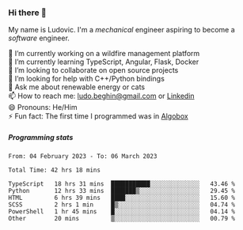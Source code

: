 ### Hi there 👋

My name is Ludovic. I'm a *mechanical* engineer aspiring to become a *software* engineer.

 🔭 I’m currently working on a wildfire management platform<br/>
 🌱 I’m currently learning TypeScript, Angular, Flask, Docker<br/>
 👯 I’m looking to collaborate on open source projects<br/>
 🤔 I’m looking for help with C++/Python bindings<br/>
 💬 Ask me about renewable energy or cats<br/>
 📫 How to reach me: ludo.beghin@gmail.com or [Linkedin](https://www.linkedin.com/in/ludovic-beghin/)<br/>
 😄 Pronouns: He/Him<br/>
 ⚡ Fun fact: The first time I programmed was in [Algobox](https://fr.wikipedia.org/wiki/Algobox)<br/>

##### Programming stats
<!--START_SECTION:waka-->

```text
From: 04 February 2023 - To: 06 March 2023

Total Time: 42 hrs 18 mins

TypeScript   18 hrs 31 mins  ███████████░░░░░░░░░░░░░░   43.46 %
Python       12 hrs 33 mins  ███████▒░░░░░░░░░░░░░░░░░   29.45 %
HTML         6 hrs 39 mins   ████░░░░░░░░░░░░░░░░░░░░░   15.60 %
SCSS         2 hrs 1 min     █▒░░░░░░░░░░░░░░░░░░░░░░░   04.74 %
PowerShell   1 hr 45 mins    █░░░░░░░░░░░░░░░░░░░░░░░░   04.14 %
Other        20 mins         ▒░░░░░░░░░░░░░░░░░░░░░░░░   00.79 %
```

<!--END_SECTION:waka-->
